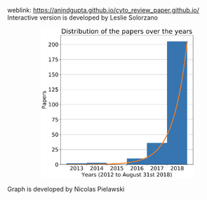 weblink: https://anindgupta.github.io/cyto_review_paper.github.io/
Interactive version is developed by Leslie Solorzano


<p align="center">
  <img src="distribution.png" width="350" title="hover text">
</p>
Graph is developed by Nicolas Pielawski
